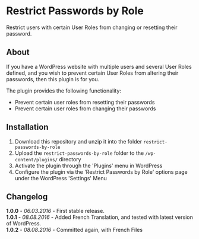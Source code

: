 # Restrict Passwords by Role

Restrict users with certain User Roles from changing or resetting their password.

## About

If you have a WordPress website with multiple users and several User Roles defined, and you wish to prevent certain User Roles from altering their passwords, then this plugin is for you.

The plugin provides the following functionality:

* Prevent certain user roles from resetting their passwords
* Prevent certain user roles from changing their passwords

## Installation

1. Download this repository and unzip it into the folder `restrict-passwords-by-role`
2. Upload the `restrict-passwords-by-role` folder to the `/wp-content/plugins/` directory
3. Activate the plugin through the 'Plugins' menu in WordPress
4. Configure the plugin via the 'Restrict Passwords by Role' options page under the WordPress 'Settings' Menu

## Changelog

**1.0.0** - *06.03.2016* - First stable release.  
**1.0.1** - *08.08.2016* - Added French Translation, and tested with latest version of WordPress.  
**1.0.2** - *08.08.2016* - Committed again, with French Files  
